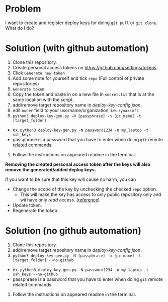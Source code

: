 # Problem
I want to create and register deploy keys for doing `git pull` or `git clone`. What do I do?

# Solution (with github automation)
1. Clone this repository.
1. Create personal access tokens on https://github.com/settings/tokens
1. Click `Generate new token`
1. Add some note for yourself and tick `repo` (Full control of private repositories)
1. `Generate token`
1. Copy the token and paste in on a new file in `secret.txt` that is at the same location with the script.
1. add/remove target repository name in *deploy-key-config.json*.
1. edit `owner` field to your username/organization, i.e. `zynaxsoft`.
1. `python3 deploy-key-gen.py -N [passphrase] -n [pc_name] -t [target_folder]`
  * ex. `python3 deploy-key-gen.py -N password1234 -n my_laptop -t ssh_keys`
  * passphrase is a password that you have to enter when doing `git` remote related commands
1. Follow the instructions on appeared readme in the terminal.

**Removing the created personal access token after the keys will also remove the generated/added deploy keys.**

If you want to be sure that this key will cause no harm, you can
 * Change the scope of the key by unchecking the checked `repo` option.
   * This will make the key has access to only public repository only and wii have only *read* access. [(reference)](https://developer.github.com/apps/building-oauth-apps/understanding-scopes-for-oauth-apps/)
 * Update token.
 * Regenerate the token.


# Solution (no github automation)
1. Clone this repository.
1. add/remove target repository name in *deploy-key-config.json*.
1. `python3 deploy-key-gen.py -N [passphrase] -n [pc_name] -t [target_folder] --no-github`
  * ex. `python3 deploy-key-gen.py -N password1234 -n my_laptop -t ssh_keys --no-github`
  * passphrase is a password that you have to enter when doing `git` remote related commands
1. Follow the instructions on appeared readme in the terminal.
